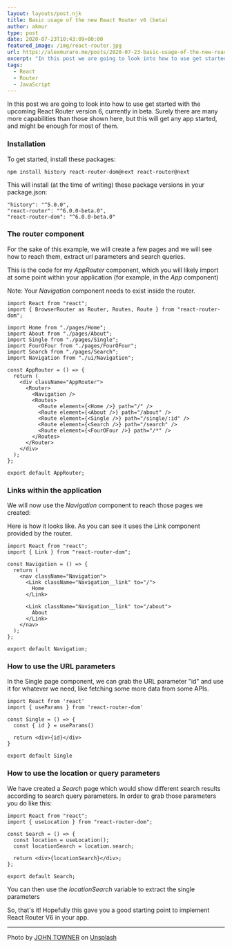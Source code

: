 ```yaml
---
layout: layouts/post.njk
title: Basic usage of the new React Router v6 (beta)
author: akmur
type: post
date: 2020-07-23T10:43:09+00:00
featured_image: /img/react-router.jpg
url: https://alexmuraro.me/posts/2020-07-23-basic-usage-of-the-new-react-router-v6-beta/
excerpt: "In this post we are going to look into how to use get started with the upcoming React Router version 6, currently in beta. Surely there are many more capabilities than those shown here, but this will get any app started, and might be enough for most of them."
tags:
  - React
  - Router
  - JavaScript
---
```


In this post we are going to look into how to use get started with the upcoming React Router version 6, currently in beta. Surely there are many more capabilities than those shown here, but this will get any app started, and might be enough for most of them.

### Installation

To get started, install these packages:

```
npm install history react-router-dom@next react-router@next
```

This will install (at the time of writing) these package versions in your package.json:

```
"history": "^5.0.0",
"react-router": "^6.0.0-beta.0",
"react-router-dom": "^6.0.0-beta.0"
```

### The router component

For the sake of this example, we will create a few pages and we will see how to reach them, extract url parameters and search queries.

This is the code for my _AppRouter_ component, which you will likely import at some point within your application (for example, in the _App_ component)

Note: Your _Navigation_ component needs to exist inside the router.

```
import React from "react";
import { BrowserRouter as Router, Routes, Route } from "react-router-dom";

import Home from "./pages/Home";
import About from "./pages/About";
import Single from "./pages/Single";
import FourOFour from "./pages/FourOFour";
import Search from "./pages/Search";
import Navigation from "./ui/Navigation";

const AppRouter = () => {
  return (
    <div className="AppRouter">
      <Router>
        <Navigation />
        <Routes>
          <Route element={<Home />} path="/" />
          <Route element={<About />} path="/about" />
          <Route element={<Single />} path="/single/:id" />
          <Route element={<Search />} path="/search" />
          <Route element={<FourOFour />} path="/*" />
        </Routes>
      </Router>
    </div>
  );
};

export default AppRouter;
```

### Links within the application

We will now use the _Navigation_ component to reach those pages we created:

Here is how it looks like. As you can see it uses the Link component provided by the router.

```
import React from "react";
import { Link } from "react-router-dom";

const Navigation = () => {
  return (
    <nav className="Navigation">
      <Link className="Navigation__link" to="/">
        Home
      </Link>

      <Link className="Navigation__link" to="/about">
        About
      </Link>
    </nav>
  );
};

export default Navigation;
```

### How to use the URL parameters

In the Single page component, we can grab the URL parameter "id" and use it for whatever we need, like fetching some more data from some APIs.

```
import React from 'react'
import { useParams } from 'react-router-dom'

const Single = () => {
  const { id } = useParams()

  return <div>{id}</div>
}

export default Single
```

### How to use the location or query parameters

We have created a _Search_ page which would show different search results according to search query parameters. In order to grab those parameters you do like this:

```
import React from "react";
import { useLocation } from "react-router-dom";

const Search = () => {
  const location = useLocation();
  const locationSearch = location.search;

  return <div>{locationSearch}</div>;
};

export default Search;
```

You can then use the _locationSearch_ variable to extract the single parameters

So, that's it! Hopefully this gave you a good starting point to implement React Router V6 in your app.

---

<span>Photo by <a href="https://unsplash.com/@heytowner?utm_source=unsplash&amp;utm_medium=referral&amp;utm_content=creditCopyText">JOHN TOWNER</a> on <a href="https://unsplash.com/s/photos/mountains?utm_source=unsplash&amp;utm_medium=referral&amp;utm_content=creditCopyText">Unsplash</a></span>
